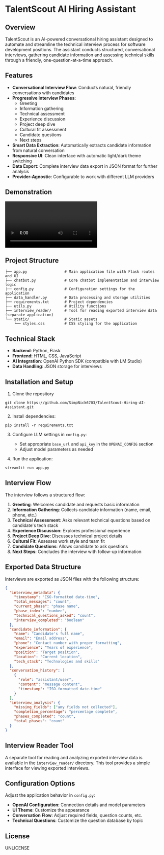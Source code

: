 # TalentScout AI Hiring Assistant

## Overview

TalentScout is an AI-powered conversational hiring assistant designed to automate and streamline the technical interview process for software development positions. The assistant conducts structured, conversational interviews, gathering candidate information and assessing technical skills through a friendly, one-question-at-a-time approach.

## Features

- **Conversational Interview Flow**: Conducts natural, friendly conversations with candidates
- **Progressive Interview Phases**: 
  - Greeting
  - Information gathering
  - Technical assessment
  - Experience discussion
  - Project deep dive
  - Cultural fit assessment
  - Candidate questions
  - Next steps
- **Smart Data Extraction**: Automatically extracts candidate information from natural conversation
- **Responsive UI**: Clean interface with automatic light/dark theme switching
- **Data Export**: Complete interview data export in JSON format for further analysis
- **Provider-Agnostic**: Configurable to work with different LLM providers
## Demonstration

![Demo Video](https://cdn.discordapp.com/attachments/919645680719499335/1383447977770749972/Demo_Video.mp4)

## Project Structure

```
├── app.py                 # Main application file with Flask routes and UI
├── chatbot.py             # Core chatbot implementation and interview logic
├── config.py              # Configuration settings for the application
├── data_handler.py        # Data processing and storage utilities
├── requirements.txt       # Project dependencies
├── utils.py               # Utility functions
├── interview_reader/      # Tool for reading exported interview data (separate application)
└── static/                # Static assets
    └── styles.css         # CSS styling for the application
```

## Technical Stack

- **Backend**: Python, Flask
- **Frontend**: HTML, CSS, JavaScript
- **AI Integration**: OpenAI Python SDK (compatible with LM Studio)
- **Data Handling**: JSON storage for interviews

## Installation and Setup

1. Clone the repository
```
git clone https://github.com/SimpNick6703/TalentScout-Hiring-AI-Assistant.git
```
2. Install dependencies:
```
pip install -r requirements.txt
```
3. Configure LLM settings in `config.py`:
   - Set appropriate `base_url` and `api_key` in the `OPENAI_CONFIG` section
   - Adjust model parameters as needed

4. Run the application:
```
streamlit run app.py
```

## Interview Flow

The interview follows a structured flow:

1. **Greeting**: Welcomes candidate and requests basic information
2. **Information Gathering**: Collects candidate information (name, email, phone, etc.)
3. **Technical Assessment**: Asks relevant technical questions based on candidate's tech stack
4. **Experience Discussion**: Explores professional experience
5. **Project Deep Dive**: Discusses technical project details
6. **Cultural Fit**: Assesses work style and team fit
7. **Candidate Questions**: Allows candidate to ask questions
8. **Next Steps**: Concludes the interview with follow-up information

## Exported Data Structure

Interviews are exported as JSON files with the following structure:

```json
{
  "interview_metadata": {
    "timestamp": "ISO-formatted date-time",
    "total_messages": "count",
    "current_phase": "phase name",
    "phase_index": "number",
    "technical_questions_asked": "count",
    "interview_completed": "boolean"
  },
  "candidate_information": {
    "name": "Candidate's full name",
    "email": "Email address",
    "phone": "Contact number with proper formatting",
    "experience": "Years of experience",
    "position": "Target position",
    "location": "Current location",
    "tech_stack": "Technologies and skills"
  },
  "conversation_history": [
    {
      "role": "assistant/user",
      "content": "message content",
      "timestamp": "ISO-formatted date-time"
    }
  ],
  "interview_analysis": {
    "missing_fields": ["any fields not collected"],
    "completion_percentage": "percentage complete",
    "phases_completed": "count",
    "total_phases": "count"
  }
}
```

## Interview Reader Tool

A separate tool for reading and analyzing exported interview data is available in the `interview_reader/` directory. This tool provides a simple interface for viewing exported interviews.

## Configuration Options

Adjust the application behavior in `config.py`:

- **OpenAI Configuration**: Connection details and model parameters
- **UI Theme**: Customize the appearance
- **Conversation Flow**: Adjust required fields, question counts, etc.
- **Technical Questions**: Customize the question database by topic

## License

UNLICENSE
